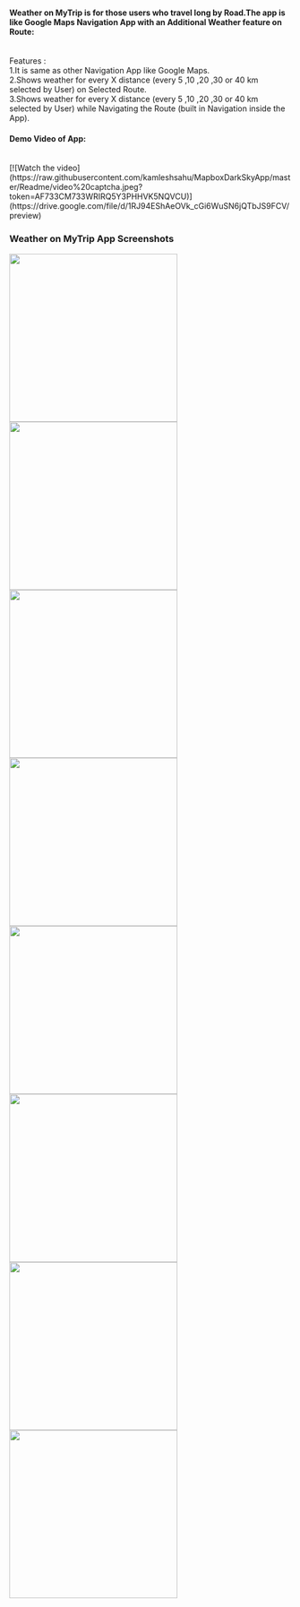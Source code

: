 <h4>Weather on MyTrip is for those users who travel long by Road.The app is like Google Maps Navigation App with an Additional Weather feature on Route:</h4><br>
Features :<br>
1.It is same as other Navigation App like Google Maps.<br>
2.Shows weather for every X distance (every 5 ,10 ,20 ,30 or 40 km selected by User) on Selected Route.<br>
3.Shows weather for every X distance (every 5 ,10 ,20 ,30 or 40 km selected by User) while Navigating the Route (built in Navigation inside the App).

<h4>Demo Video of App:</h4>
<br>
[![Watch the video](https://raw.githubusercontent.com/kamleshsahu/MapboxDarkSkyApp/master/Readme/video%20captcha.jpeg?token=AF733CM733WRIRQ5Y3PHHVK5NQVCU)](https://drive.google.com/file/d/1RJ94EShAeOVk_cGi6WuSN6jQTbJS9FCV/preview)

<h3>Weather on MyTrip App Screenshots</h3>
<img src="https://raw.githubusercontent.com/kamleshsahu/MapboxDarkSkyApp/master/Readme/form_fill_blank.jpeg?token=AF733CICOS66JZJAXX6ADG25NQQRU" width="300">
<img src="https://raw.githubusercontent.com/kamleshsahu/MapboxDarkSkyApp/master/Readme/select%20Start%20and%20Destination.jpeg?token=AF733CKTDKGQ5E33W6NPXVK5NQQUA" width="300">
<img src="https://raw.githubusercontent.com/kamleshsahu/MapboxDarkSkyApp/master/Readme/form_fill_filled.jpeg?token=AF733CLINEZAY4YSM34H6YK5NQQSI" width="300">
<img src="https://raw.githubusercontent.com/kamleshsahu/MapboxDarkSkyApp/master/Readme/map%20activity.jpeg?token=AF733COONTCXF7ZBRPZ46KC5NQQTG" width="300">
<img src="https://raw.githubusercontent.com/kamleshsahu/MapboxDarkSkyApp/master/Readme/weather%20with%20route%20list%20view.jpeg?token=AF733CMZDLUJWEH6W2MHL325NQQVO" width="300">
<img src="https://raw.githubusercontent.com/kamleshsahu/MapboxDarkSkyApp/master/Readme/loading%20weather.jpeg?token=AF733CONE337LZNVQZK3QZS5NQQSW" width="300">
<img src="https://raw.githubusercontent.com/kamleshsahu/MapboxDarkSkyApp/master/Readme/weather%20loaded.jpeg?token=AF733CMXG4534A6IO2AXDZ25NQQVA" width="300">
<img src="https://raw.githubusercontent.com/kamleshsahu/MapboxDarkSkyApp/master/Readme/Navigate%20Route.jpeg?token=AF733CIGEVU3WKKXJS2ZLV25NQQRA" width="300">

